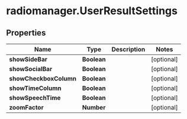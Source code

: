 # radiomanager.UserResultSettings

## Properties

Name | Type | Description | Notes
------------ | ------------- | ------------- | -------------
**showSideBar** | **Boolean** |  | [optional] 
**showSocialBar** | **Boolean** |  | [optional] 
**showCheckboxColumn** | **Boolean** |  | [optional] 
**showTimeColumn** | **Boolean** |  | [optional] 
**showSpeechTime** | **Boolean** |  | [optional] 
**zoomFactor** | **Number** |  | [optional] 


